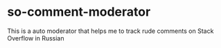 # so-comment-moderator
This is a auto moderator that helps me to track rude comments on Stack Overflow in Russian
